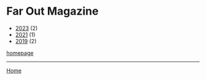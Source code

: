 # Far Out Magazine

  * [2023](./far-out-magazine-2023.md) (2)
  * [2021](./far-out-magazine-2021.md) (1)
  * [2019](./far-out-magazine-2019.md) (2)

[homepage](https://faroutmagazine.co.uk/)

----

[Home](../index.md)

